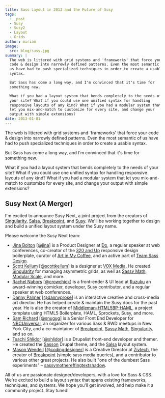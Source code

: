 ```yaml
---
title: Sass Layout in 2013 and the Future of Susy
tags:
  - _post
  - Susy
  - Susy2
  - Layout
  - Grids
author: miriam
image:
  src: blog/susy.jpg
summary: |
  The web is littered with grid systems and 'frameworks' that force your
  code & design into narrowly defined patterns. Even the most semantic of
  us have had to push specialized techniques in order to create a usable
  syntax.

  But Sass has come a long way, and I'm convinced that it's time for
  something new.

  What if you had a layout system that bends completely to the needs of
  your site? What if you could use one unified syntax for handling
  responsive layouts of any kind? What if you had a modular system that
  let you mix-and-match to customize for every site, and change your
  output with simple extensions?
date: 2013-01-01
---
```


The web is littered with grid systems and 'frameworks' that force your
code & design into narrowly defined patterns. Even the most semantic of
us have had to push specialized techniques in order to create a usable
syntax.

But Sass has come a long way, and I'm convinced that it's time for
something new.

What if you had a layout system that bends completely to the needs of
your site? What if you could use one unified syntax for handling
responsive layouts of any kind? What if you had a modular system that
let you mix-and-match to customize for every site, and change your
output with simple extensions?

## Susy Next (A Merger)

I'm excited to announce Susy Next, a joint project from the creators of
[Singularity], [Salsa], [Breakpoint], and [Susy]. We'll be working
together to design and build a unified layout system under the Susy
name.

Please welcome the Susy Next team:

-   [Jina Bolton][] \[[@jina]\] is a Product Designer at [Do], a regular
    speaker at web conferences, co-creator of the [320 and Up]
    responsive design boilerplate, curator of [Art in My Coffee], and an
    active part of [Team Sass Design].
-   [Scott Kellum][] \[[@scottkellum]\] is a designer at [VOX Media]. He
    created [Singularity] for managing asymmetric grids, as well as
    [Sassy Math], [Modular Scale], and more.
-   [Rachel Nabors][] \[[@crowchick]\] is a front-ender & UI lead at
    [Ruzuku] an award-winning comicker, developer, Susy contributor, and
    a regular speaker at web conferences.
-   [Danny Palmer][] \[[@dannyprose]\] is an interactive creative and
    cross-media art director. He has helped create & maintain the Susy
    docs for the past year. He is also the creator of
    [Middleman-HTML5BP-HAML], a project template using HTML5
    Boilerplate, HAML, Sprockets, Susy, and more.
-   [Sam Richard][] \[[@snugug]\] is a Senior Front End Developer for
    [NBCUniversal], an organizer for various Sass & RWD meetups in New
    York City, and a co-maintainer of [Breakpoint], [Sassy Math],
    [Singularity], and so on.
-   [Tsachi Shlidor][] \[[@shlidor]\] is a Drupalist front-end developer
    and themer. He created the [Sasson] Drupal theme, and the [Salsa]
    layout system.
-   [Mason Wendell][] \[[@codingdesigner]\] is a Creative Director at
    [Zivtech], the creator of [Breakpoint] (simple sass media queries),
    and a contributor to various other great projects. He also built
    "one of the dumbest Sass experiments" –
    [sassymothereffingtextshadow].

All of us are passionate designer/developers, with a love for Sass &
CSS. We're excited to build a layout syntax that spans existing
frameworks, techniques, and systems. We hope you'll get involved, and
help make it a community project. Stay tuned!

  [Singularity]: http://singularity.gs/
  [Salsa]: http://tsi.github.com/Salsa/
  [Breakpoint]: http://breakpoint-sass.com
  [Susy]: /susy/
  [Jina Bolton]: http://github.com/jina/
  [@jina]: http://twitter.com/jina
  [Do]: http://do.com/
  [320 and Up]: http://stuffandnonsense.co.uk/projects/320andup/
  [Art in My Coffee]: http://artinmycoffee.com/
  [Team Sass Design]: http://teamsassdesign.tumblr.com/
  [Scott Kellum]: http://github.com/scottkellum/
  [@scottkellum]: http://twitter.com/scottkellum
  [VOX Media]: http://voxmedia.com/
  [Sassy Math]: http://github.com/scottkellum/sassy-math
  [Modular Scale]: http://github.com/scottkellum/modular-scale
  [Rachel Nabors]: http://github.com/CrowChick/
  [@crowchick]: http://twitter.com/crowchick
  [Ruzuku]: http://ruzuku.com/
  [Danny Palmer]: http://github.com/dannyprose/
  [@dannyprose]: https://twitter.com/dannyprose/
  [Middleman-HTML5BP-HAML]: http://github.com/dannyprose/Middleman-HTML5BP-HAML
  [Sam Richard]: http://github.com/snugug/
  [@snugug]: http://twitter.com/Snugug
  [NBCUniversal]: http://www.nbcuni.com/
  [Tsachi Shlidor]: http://github.com/tsi/
  [@shlidor]: http://twitter.com/shlidor
  [Sasson]: http://drupal.org/project/sasson
  [Mason Wendell]: http://github.com/canarymason/
  [@codingdesigner]: http://twitter.com/codingdesigner
  [Zivtech]: http://zivtech.com
  [sassymothereffingtextshadow]: http://sassymothereffingtextshadow.com
